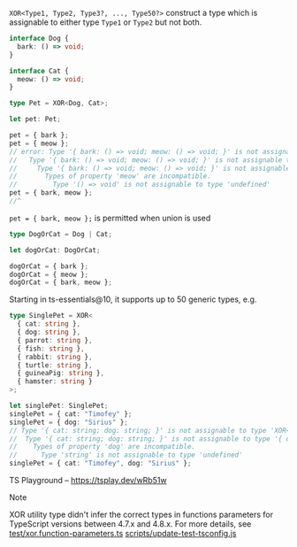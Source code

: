`XOR<Type1, Type2, Type3?, ..., Type50?>` construct a type which is assignable to either type `Type1` or `Type2` but not
both.

```ts
interface Dog {
  bark: () => void;
}

interface Cat {
  meow: () => void;
}

type Pet = XOR<Dog, Cat>;

let pet: Pet;

pet = { bark };
pet = { meow };
// error: Type '{ bark: () => void; meow: () => void; }' is not assignable to type '(Without<Dog, Cat> & Cat) | (Without<Cat, Dog> & Dog)'.
//   Type '{ bark: () => void; meow: () => void; }' is not assignable to type 'Without<Cat, Dog> & Dog'.
//     Type '{ bark: () => void; meow: () => void; }' is not assignable to type 'Without<Cat, Dog>'.
//       Types of property 'meow' are incompatible.
//         Type '() => void' is not assignable to type 'undefined'
pet = { bark, meow };
//^
```

`pet = { bark, meow };` is permitted when union is used

```ts
type DogOrCat = Dog | Cat;

let dogOrCat: DogOrCat;

dogOrCat = { bark };
dogOrCat = { meow };
dogOrCat = { bark, meow };
```

Starting in ts-essentials@10, it supports up to 50 generic types, e.g.

```ts
type SinglePet = XOR<
  { cat: string },
  { dog: string },
  { parrot: string },
  { fish: string },
  { rabbit: string },
  { turtle: string },
  { guineaPig: string },
  { hamster: string }
>;

let singlePet: SinglePet;
singlePet = { cat: "Timofey" };
singlePet = { dog: "Sirius" };
// Type '{ cat: string; dog: string; }' is not assignable to type 'XOR<{ cat: string; }, { dog: string; }, { parrot: string; }, { fish: string; }, { rabbit: string; }, { turtle: string; }, { guineaPig: string; }, { hamster: string; }, unknown, unknown, unknown, unknown, unknown, unknown, unknown, unknown, unknown, unknown, unknown, unknown, unknown, unknown, unknown, ... 26 more .....'.
//  Type '{ cat: string; dog: string; }' is not assignable to type '{ dog?: undefined; parrot?: undefined; fish?: undefined; rabbit?: undefined; turtle?: undefined; guineaPig?: undefined; hamster?: undefined; cat?: undefined; }'.
//    Types of property 'dog' are incompatible.
//      Type 'string' is not assignable to type 'undefined'
singlePet = { cat: "Timofey", dog: "Sirius" };
```

TS Playground – https://tsplay.dev/wRb51w

> [!NOTE]  
> XOR utility type didn't infer the correct types in functions parameters for TypeScript
> versions between 4.7.x and 4.8.x. For more details, see [test/xor.function-parameters.ts](../../test/xor.function-parameters.ts) [scripts/update-test-tsconfig.js](../../scripts/update-test-tsconfig.js)
